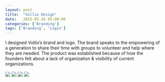 ```yaml
---
layout: post
title:  "Vollio Design"
date:   2015-05-26 05:00:00
categories: ['Branding']
tags: ['Branding', 'Login']
---
```

<div class="text-block">
I designed Vollio’s brand and logo. The brand speaks to the empowering of a generation to share their time with groups to volunteer and help where they are needed. The product was established because of how the founders felt about a lack of organization & visibility of current organizations.<br /><br />
</div>

<div class="images">
	<img src="{{ base.url }}/images/Vollio/vollio-03.png" />
	<img src="{{ base.url }}/images/Vollio/vollio-00.png" />
	<img src="{{ base.url }}/images/Vollio/vollio-01.png" />
	<img src="{{ base.url }}/images/Vollio/vollio-02.png" />
</div>



[jekyll-gh]: https://github.com/jekyll/jekyll
[jekyll]:    http://jekyllrb.com
